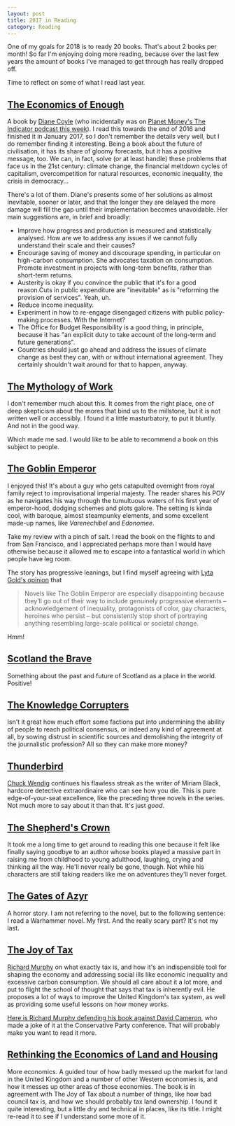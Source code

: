```yaml
---
layout: post
title: 2017 in Reading
category: Reading
---
```


One of my goals for 2018 is to ready 20 books. That's about 2 books per month! So far I'm enjoying doing more reading, because over the last few years the amount of books I've managed to get through has really dropped off. 

Time to reflect on some of what I read last year.

## [The Economics of Enough](https://press.princeton.edu/titles/9402.html)

A book by [Diane Coyle](http://enlightenmenteconomics.com/) (who incidentally was on [Planet Money's The Indicator podcast this week](https://www.npr.org/sections/money/2018/01/12/577710151/the-recession-predictor)). I read this towards the end of 2016 and finished it in January 2017, so I don't remember the details very well, but I do remember finding it interesting. Being a book about the future of civilisation, it has its share of gloomy forecasts, but it has a positive message, too. We can, in fact, solve (or at least handle) these problems that face us in the 21st century: climate change, the financial meltdown cycles of capitalism, overcompetition for natural resources, economic inequality, the crisis in democracy...

There's a lot of them. Diane's presents some of her solutions as almost inevitable, sooner or later, and that the longer they are delayed the more damage will fill the gap until their implementation becomes unavoidable. Her main suggestions are, in brief and broadly: 

- Improve how progress and production is measured and statistically analysed. How are we to address any issues if we cannot fully understand their scale and their causes?
- Encourage saving of money and discourage spending, in particular on high-carbon consumption. She advocates taxation on consumption. Promote investment in projects with long-term benefits, rather than short-term returns. 
- Austerity is okay if you convince the public that it's for a good reason.Cuts in public expenditure are "inevitable" as is "reforming the provision of services". Yeah, uh. 
- Reduce income inequality.
- Experiment in how to re-engage disengaged citizens with public policy-making processes. With the Internet?
- The Office for Budget Responsibility is a good thing, in principle, because it has "an explicit duty to take account of the long-term and future generations". 
- Countries should just go ahead and address the issues of climate change as best they can, with or without international agreement. They certainly shouldn't wait around for that to happen, anyway. 

## [The Mythology of Work](https://www.redpepper.org.uk/the-mythology-of-work/) 

I don't remember much about this. It comes from the right place, one of deep skepticism about the mores that bind us to the millstone, but it is not written well or accessibly. I found it a little masturbatory, to put it bluntly. And not in the good way.

Which made me sad. I would like to be able to recommend a book on this subject to people.

## [The Goblin Emperor](https://www.indiebound.org/book/9780765326997)

I enjoyed this! It's about a guy who gets catapulted overnight from royal family reject to improvisational imperial majesty. The reader shares his POV as he navigates his way through the tumultuous waters of his first year of emperor-hood, dodging schemes and plots galore. The setting is kinda cool, with baroque, almost steampunky elements, and some excellent made-up names, like *Varenechibel* and *Edonomee*. 

Take my review with a pinch of salt. I read the book on the flights to and from San Francisco, and I appreciated perhaps more than I would have otherwise because it allowed me to escape into a fantastical world in which people have leg room.

The story has progressive leanings, but I find myself agreeing with [Lyta Gold's opinion](https://www.currentaffairs.org/2017/10/sci-fi-fantasy-and-the-status-quo) that 

> Novels like The Goblin Emperor are especially disappointing because they’ll go out of their way to include genuinely progressive elements – acknowledgement of inequality, protagonists of color, gay characters, heroines who persist – but consistently stop short of portraying anything resembling large-scale political or societal change.

Hmm!

## [Scotland the Brave](http://www.gerryhassan.com/blog/scotland-the-bold-making-the-case-for-a-radical-scotland/)

Something about the past and future of Scotland as a place in the world. Positive! 

## [The Knowledge Corrupters](https://www.wiley.com/en-gb/The+Knowledge+Corrupters:+Hidden+Consequences+of+the+Financial+Takeover+of+Public+Life-p-9780745669854)

Isn't it great how much effort some factions put into undermining the ability of people to reach political consensus, or indeed any kind of agreement at all, by sowing distrust in scientific sources and demolishing the integrity of the journalistic profession? All so they can make more money?

## [Thunderbird](http://www.simonandschuster.co.uk/books/Thunderbird/Chuck-Wendig/Miriam-Black/9781481448710)

[Chuck Wendig](http://terribleminds.com/ramble/) continues his flawless streak as the writer of Miriam Black, hardcore detective extraordinaire who can see how you die. This is pure edge-of-your-seat excellence, like the preceding three novels in the series. Not much more to say about it than that. It's just *good*.

## [The Shepherd's Crown](https://www.terrypratchettbooks.com/book/the-shepherds-crown/)

It took me a long time to get around to reading this one because it felt like finally saying goodbye to an author whose books played a massive part in raising me from childhood to young adulthood, laughing, crying and thinking all the way. He'll never really be gone, though. Not while his characters are still taking readers like me on adventures they'll never forget. 

## [The Gates of Azyr](https://www.blacklibrary.com/warhammer-age-of-sigmar/novels/gates-of-azyr.html)

A horror story. I am not referring to the novel, but to the following sentence: I read a Warhammer novel. My first. And the really scary part? It's not my last.

## [The Joy of Tax](https://www.penguin.co.uk/books/1108553/the-joy-of-tax/)

[Richard Murphy](http://www.taxresearch.org.uk/Blog/richard-murphy/) on what exactly tax is, and how it's an indispensible tool for shaping the economy and addressing social ills like economic inequality and excessive carbon consumption. We should all care about it a lot more, and put to flight the school of thought that says that tax is inherently evil. He proposes a lot of ways to improve the United Kingdom's tax system, as well as providing some useful lessons on how money works. 

[Here is Richard Murphy defending his book against David Cameron](https://www.theguardian.com/commentisfree/2015/oct/07/joy-of-tax-david-cameron-joke-conservative-conference), who made a joke of it at the Conservative Party conference. That will probably make you want to read it more.

## [Rethinking the Economics of Land and Housing](https://www.zedbooks.net/shop/book/rethinking-the-economics-of-land-and-housing/)

More economics. A guided tour of how badly messed up the market for land in the United Kingdom and a number of other Western economies is, and how it messes up other areas of those economies. The book is in agreement with The Joy of Tax about a number of things, like how bad council tax is, and how we should probably tax land ownership. I found it quite interesting, but a little dry and technical in places, like its title. I might re-read it to see if I understand some more of it.